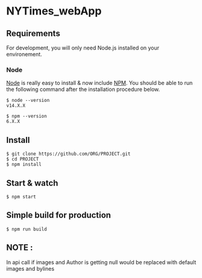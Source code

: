 # NYTimes_webApp

## Requirements

For development, you will only need Node.js installed on your environement.

### Node

[Node](http://nodejs.org/) is really easy to install & now include [NPM](https://npmjs.org/).
You should be able to run the following command after the installation procedure
below.

    $ node --version
    v14.X.X

    $ npm --version
    6.X.X

## Install

    $ git clone https://github.com/ORG/PROJECT.git
    $ cd PROJECT
    $ npm install


## Start & watch

    $ npm start

## Simple build for production

    $ npm run build

## NOTE :

In api call if images and Author is getting null would be replaced with default images and bylines 